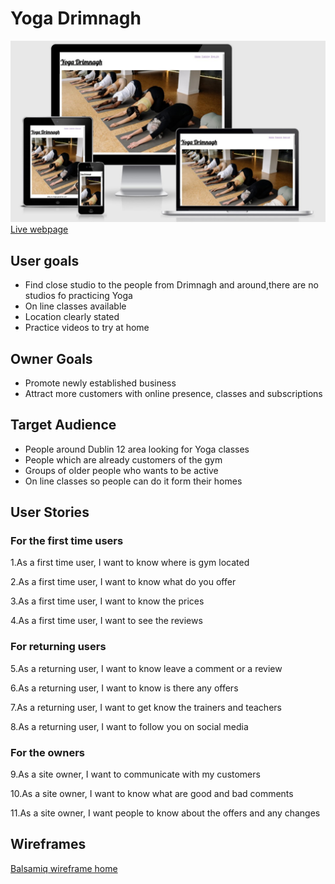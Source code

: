 # Yoga Drimnagh

![Screenshot from "Am I Responsive"](docs/responsivness.jpg)
[Live webpage](https://denii88.github.io/yoga-drimnagh/)
## User goals
- Find close studio to the people from Drimnagh and around,there are no studios fo practicing Yoga
- On line classes available
- Location clearly stated
- Practice videos to try at home

## Owner Goals
- Promote newly established business
- Attract more customers with online presence, classes and subscriptions

## Target Audience
- People around Dublin 12 area looking for Yoga classes
- People which are already customers of the gym
- Groups of older people who wants to be active
- On line classes so people can do it form their homes

## User Stories
### For the first time users

1.As a first time user, I want to know where is gym located

2.As a first time user, I want to know what do you offer

3.As a first time user, I want to know the prices

4.As a first time user, I want to see the reviews

### For returning users

5.As a returning user, I want to know leave a comment or a review

6.As a returning user, I want to know is there any offers

7.As a returning user, I want to get know the trainers and teachers

8.As a returning user, I want to follow you on social media

### For the owners

9.As a site owner, I want to communicate with my customers

10.As a site owner, I want to know what are good and bad comments 

11.As a site owner, I want people to know about the offers and any changes

## Wireframes
[Balsamiq wireframe home](docs/balsamiq-wireframe-one)

